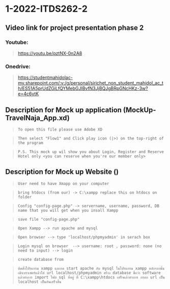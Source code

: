 # 1-2022-ITDS262-2

## Video link for project presentation phase 2 <br>
### Youtube: 

> https://youtu.be/pztNX-0n2A8 <br>

### Onedrive: 

> https://studentmahidolac-my.sharepoint.com/:v:/g/personal/sirichet_non_student_mahidol_ac_th/ES51A5prUdZGiLfQYMebGJIBvfN3JjBQJgBRpGNcHKz-3w?e=4c6ytK

## Description for Mock up application (MockUp-TravelNaja_App.xd)

> `To open this file please use Adobe XD`

> `Then select "Flow1" and Click play icon (|>) on the top-right of the program`

> `P.S. This mock up wil show you about Login, Register and Reserve Hotel only <you can reserve when you're our member only>`

## Description for Mock up Website ()

> `User need to have Xmapp on your computer`

> `bring htdocs (from our) -> C:\xampp replace this on htdocs on folder`

> `Config "config-page.php" -> servername, username, password, DB name that you will get when you insall Xampp`

> `save file "config-page.php"`

> `Open Xampp --> run apache and mysql`

> `Open browser --> type 'localhost/phpmyadmin' in serach box`

> `Login mysql on browser  --> username: root , password: none (no need to input) --> login`

> `create database from `

> `ติดตั้งโปรแกรม xampp
และกด start apache กับ mysql ในโปรแกรม xampp
หลังจากนั้นเข้าเบราเซอร์แล้วใส่ url localhost/phpmyadmin
สร้าง database ชื่อว่า software
แล้วทำการ import ไฟล์ sql ที่อยู่ ที่ C:\xampp\htdocs
เสร็จแล้วทำการ กรอก url เป็น localhost เป็นอันเสร็จสิ้น`

